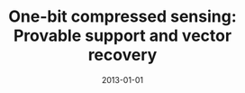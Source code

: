---
title: "One-bit compressed sensing: Provable support and vector recovery"
collection: publications
category: publications
permalink: /publication/2013-01-01-One-bit-compressed-sensing-Provable-support-and-vector-recovery
date: 2013-01-01
venue: 'International Conference on Machine Learning'
paperurl: 'https://proceedings.mlr.press/v28/gopi13.html'
citation: ' Sivakant Gopi,  Praneeth Netrapalli,  Prateek Jain,  Aditya Nori, &quot;One-bit compressed sensing: Provable support and vector recovery.&quot; International Conference on Machine Learning, 2013.'
---
